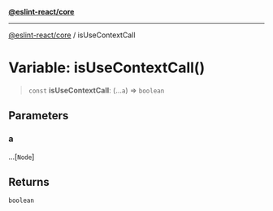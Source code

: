 [**@eslint-react/core**](../README.md)

***

[@eslint-react/core](../README.md) / isUseContextCall

# Variable: isUseContextCall()

> `const` **isUseContextCall**: (...`a`) => `boolean`

## Parameters

### a

...\[`Node`\]

## Returns

`boolean`
